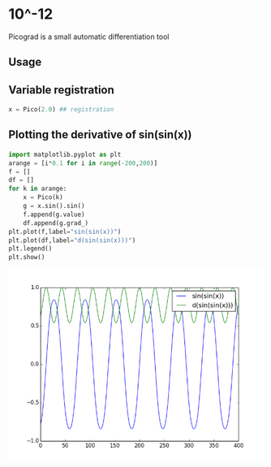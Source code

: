# 10^-12
Picograd is a small automatic differentiation tool

## Usage

## Variable registration

```python
x = Pico(2.0) ## registration
```

## Plotting the derivative of sin(sin(x))

```python
import matplotlib.pyplot as plt
arange = [i*0.1 for i in range(-200,200)]
f = [] 
df = [] 
for k in arange:
    x = Pico(k)
    g = x.sin().sin()
    f.append(g.value)
    df.append(g.grad_)
plt.plot(f,label="sin(sin(x))")
plt.plot(df,label="d(sin(sin(x)))")
plt.legend()
plt.show()
```

![sin_sin_der](https://github.com/estepmax/picograd/blob/master/screenshots/sinsin.png)

